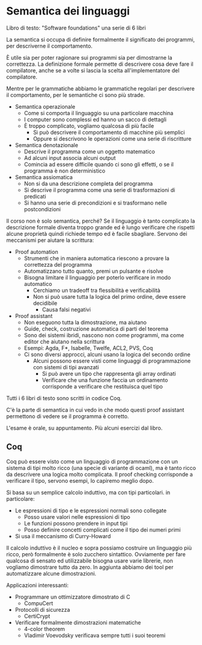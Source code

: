 # Semantica dei linguaggi

Libro di testo: "Software foundations" una serie di 6 libri

La semantica si occupa di definire formalmente il significato dei programmi, per descriverne il comportamento.

È utile sia per poter ragionare sui programmi sia per dimostrarne la correttezza.
La definizione formale permette di descrivere cosa deve fare il compilatore, anche se a volte si lascia la scelta all'implementatore del compilatore.

Mentre per le grammatiche abbiamo le grammatiche regolari per descrivere il comportamento, per le semantiche ci sono più strade.

* Semantica operazionale
  * Come si comporta il linguaggio su una particolare macchina
  * I computer sono complessi ed hanno un sacco di dettagli
  * È troppo complicato, vogliamo qualcosa di più facile
    * Si può descrivere il comportamento di macchine più semplici
    * Oppure si descrivono le operazioni come una serie di riscritture
* Semantica denotazionale
  * Descrive il programma come un oggetto matematico
  * Ad alcuni input associa alcuni output
  * Comincia ad essere difficile quando ci sono gli effetti, o se il programma è non deterministico
* Semantica assiomatica
  * Non si da una descrizione completa del programma
  * Si descrive il programma come una serie di trasformazioni di predicati
  * Si hanno una serie di precondizioni e si trasformano nelle postcondizioni

Il corso non è solo semantica, perché? Se il linguaggio è tanto complicato la descrizione formale diventa troppo grande ed è lungo verificare che rispetti alcune proprietà quindi richiede tempo ed è facile sbagliare.
Servono dei meccanismi per aiutare la scrittura:
* Proof automation
  * Strumenti che in maniera automatica riescono a provare la correttezza del programma
  * Automatizzano tutto quanto, premi un pulsante e risolve
  * Bisogna limitare il linguaggio per poterlo verificare in modo automatico
    * Cerchiamo un tradeoff tra flessibilità e verificabilità
    * Non si può usare tutta la logica del primo ordine, deve essere decidibile
      * Causa falsi negativi
* Proof assistant
  * Non eseguono tutta la dimostrazione, ma aiutano
  * Guide, check, costruzione automatica di parti del teorema
  * Sono dei sistemi ibridi, nascono non come programmi, ma come editor che aiutano nella scrittura
  * Esempi: Agda, F*, Isabelle, Twelfe, ACL2, PVS, Coq
  * Ci sono diversi approcci, alcuni usano la logica del secondo ordine
    * Alcuni possono essere visti come linguaggi di programmazione con sistemi di tipi avanzati
      * Si può avere un tipo che rappresenta gli array ordinati
      * Verificare che una funzione faccia un ordinamento corrisponde a verificare che restituisca quel tipo

Tutti i 6 libri di testo sono scritti in codice Coq.

C'è la parte di semantica in cui vedo in che modo questi proof assistant permettono di vedere se il programma è corretto.

L'esame è orale, su appuntamento. Più alcuni esercizi dal libro.

## Coq

Coq può essere visto come un linguaggio di programmazione con un sistema di tipi molto ricco (una specie di variante di ocaml), ma è tanto ricco da descrivere una logica molto complicata.
Il proof checking corrisponde a verificare il tipo, servono esempi, lo capiremo meglio dopo.

Si basa su un semplice calcolo induttivo, ma con tipi particolari. in particolare:
* Le espressioni di tipo e le espressioni normali sono collegate
  * Posso usare valori nelle espressioni di tipo
  * Le funzioni possono prendere in input tipi
  * Posso definire concetti complicati come il tipo dei numeri primi
* Si usa il meccanismo di Curry-Howard

Il calcolo induttivo è il nucleo e sopra possiamo costruire un linguaggio più ricco, però formalmente è solo zucchero sintattico.
Ovviamente per fare qualcosa di sensato ed utilizzabile bisogna usare varie librerie, non vogliamo dimostrare tutto da zero.
In aggiunta abbiamo dei tool per automatizzare alcune dimostrazioni.

Applicazioni interessanti:
* Programmare un ottimizzatore dimostrato di C
  * CompuCert
* Protocolli di sicurezza
  * CertiCrypt
* Verificare formalmente dimostrazioni matematiche
  * 4-color theorem
  * Vladimir Voevodsky verificava sempre tutti i suoi teoremi